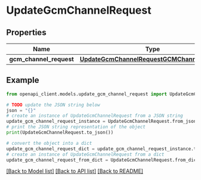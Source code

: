 # UpdateGcmChannelRequest


## Properties

Name | Type | Description | Notes
------------ | ------------- | ------------- | -------------
**gcm_channel_request** | [**UpdateGcmChannelRequestGCMChannelRequest**](UpdateGcmChannelRequestGCMChannelRequest.md) |  | 

## Example

```python
from openapi_client.models.update_gcm_channel_request import UpdateGcmChannelRequest

# TODO update the JSON string below
json = "{}"
# create an instance of UpdateGcmChannelRequest from a JSON string
update_gcm_channel_request_instance = UpdateGcmChannelRequest.from_json(json)
# print the JSON string representation of the object
print(UpdateGcmChannelRequest.to_json())

# convert the object into a dict
update_gcm_channel_request_dict = update_gcm_channel_request_instance.to_dict()
# create an instance of UpdateGcmChannelRequest from a dict
update_gcm_channel_request_from_dict = UpdateGcmChannelRequest.from_dict(update_gcm_channel_request_dict)
```
[[Back to Model list]](../README.md#documentation-for-models) [[Back to API list]](../README.md#documentation-for-api-endpoints) [[Back to README]](../README.md)


